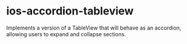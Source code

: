 # ios-accordion-tableview
Implements a version of a TableView that will behave as an accordion, allowing users to expand and collapse sections.
